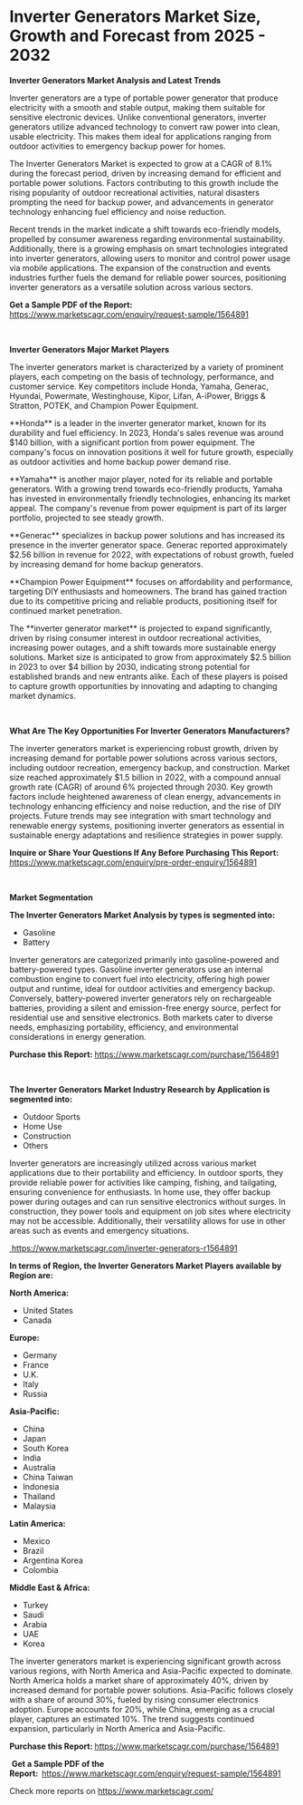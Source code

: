 <p><h1>Inverter Generators Market Size, Growth and Forecast from 2025 - 2032</h1></p><p><strong>Inverter Generators Market Analysis and Latest Trends</strong></p>
<p><p>Inverter generators are a type of portable power generator that produce electricity with a smooth and stable output, making them suitable for sensitive electronic devices. Unlike conventional generators, inverter generators utilize advanced technology to convert raw power into clean, usable electricity. This makes them ideal for applications ranging from outdoor activities to emergency backup power for homes.</p><p>The Inverter Generators Market is expected to grow at a CAGR of 8.1% during the forecast period, driven by increasing demand for efficient and portable power solutions. Factors contributing to this growth include the rising popularity of outdoor recreational activities, natural disasters prompting the need for backup power, and advancements in generator technology enhancing fuel efficiency and noise reduction.</p><p>Recent trends in the market indicate a shift towards eco-friendly models, propelled by consumer awareness regarding environmental sustainability. Additionally, there is a growing emphasis on smart technologies integrated into inverter generators, allowing users to monitor and control power usage via mobile applications. The expansion of the construction and events industries further fuels the demand for reliable power sources, positioning inverter generators as a versatile solution across various sectors.</p></p>
<p><strong>Get a Sample PDF of the Report:&nbsp;</strong> <a href="https://www.marketscagr.com/enquiry/request-sample/1564891?utm_campaign=2653&utm_medium=2&utm_source=Github&utm_content=ia&utm_term=07042025&utm_id=inverter-generators">https://www.marketscagr.com/enquiry/request-sample/1564891</a></p>
<p>&nbsp;</p>
<p><strong>Inverter Generators Major Market Players</strong></p>
<p><p>The inverter generators market is characterized by a variety of prominent players, each competing on the basis of technology, performance, and customer service. Key competitors include Honda, Yamaha, Generac, Hyundai, Powermate, Westinghouse, Kipor, Lifan, A-iPower, Briggs & Stratton, POTEK, and Champion Power Equipment.</p><p>**Honda** is a leader in the inverter generator market, known for its durability and fuel efficiency. In 2023, Honda's sales revenue was around $140 billion, with a significant portion from power equipment. The company's focus on innovation positions it well for future growth, especially as outdoor activities and home backup power demand rise.</p><p>**Yamaha** is another major player, noted for its reliable and portable generators. With a growing trend towards eco-friendly products, Yamaha has invested in environmentally friendly technologies, enhancing its market appeal. The company's revenue from power equipment is part of its larger portfolio, projected to see steady growth.</p><p>**Generac** specializes in backup power solutions and has increased its presence in the inverter generator space. Generac reported approximately $2.56 billion in revenue for 2022, with expectations of robust growth, fueled by increasing demand for home backup generators.</p><p>**Champion Power Equipment** focuses on affordability and performance, targeting DIY enthusiasts and homeowners. The brand has gained traction due to its competitive pricing and reliable products, positioning itself for continued market penetration.</p><p>The **inverter generator market** is projected to expand significantly, driven by rising consumer interest in outdoor recreational activities, increasing power outages, and a shift towards more sustainable energy solutions. Market size is anticipated to grow from approximately $2.5 billion in 2023 to over $4 billion by 2030, indicating strong potential for established brands and new entrants alike. Each of these players is poised to capture growth opportunities by innovating and adapting to changing market dynamics.</p></p>
<p>&nbsp;</p>
<p><strong>What Are The Key Opportunities For Inverter Generators Manufacturers?</strong></p>
<p><p>The inverter generators market is experiencing robust growth, driven by increasing demand for portable power solutions across various sectors, including outdoor recreation, emergency backup, and construction. Market size reached approximately $1.5 billion in 2022, with a compound annual growth rate (CAGR) of around 6% projected through 2030. Key growth factors include heightened awareness of clean energy, advancements in technology enhancing efficiency and noise reduction, and the rise of DIY projects. Future trends may see integration with smart technology and renewable energy systems, positioning inverter generators as essential in sustainable energy adaptations and resilience strategies in power supply.</p></p>
<p><strong>Inquire or Share Your Questions If Any Before Purchasing This Report:</strong> <a href="https://www.marketscagr.com/enquiry/pre-order-enquiry/1564891?utm_campaign=2653&utm_medium=2&utm_source=Github&utm_content=ia&utm_term=07042025&utm_id=inverter-generators">https://www.marketscagr.com/enquiry/pre-order-enquiry/1564891</a></p>
<p>&nbsp;</p>
<p><strong>Market Segmentation</strong></p>
<p><strong>The Inverter Generators Market Analysis by types is segmented into:</strong></p>
<p><ul><li>Gasoline</li><li>Battery</li></ul></p>
<p><p>Inverter generators are categorized primarily into gasoline-powered and battery-powered types. Gasoline inverter generators use an internal combustion engine to convert fuel into electricity, offering high power output and runtime, ideal for outdoor activities and emergency backup. Conversely, battery-powered inverter generators rely on rechargeable batteries, providing a silent and emission-free energy source, perfect for residential use and sensitive electronics. Both markets cater to diverse needs, emphasizing portability, efficiency, and environmental considerations in energy generation.</p></p>
<p><strong>Purchase this Report:&nbsp;</strong><a href="https://www.marketscagr.com/purchase/1564891?utm_campaign=2653&utm_medium=2&utm_source=Github&utm_content=ia&utm_term=07042025&utm_id=inverter-generators">https://www.marketscagr.com/purchase/1564891</a></p>
<p>&nbsp;</p>
<p><strong>The Inverter Generators Market Industry Research by Application is segmented into:</strong></p>
<p><ul><li>Outdoor Sports</li><li>Home Use</li><li>Construction</li><li>Others</li></ul></p>
<p><p>Inverter generators are increasingly utilized across various market applications due to their portability and efficiency. In outdoor sports, they provide reliable power for activities like camping, fishing, and tailgating, ensuring convenience for enthusiasts. In home use, they offer backup power during outages and can run sensitive electronics without surges. In construction, they power tools and equipment on job sites where electricity may not be accessible. Additionally, their versatility allows for use in other areas such as events and emergency situations.</p></p>
<p><a href="https://www.marketscagr.com/inverter-generators-r1564891?utm_campaign=2653&utm_medium=2&utm_source=Github&utm_content=ia&utm_term=07042025&utm_id=inverter-generators">&nbsp;https://www.marketscagr.com/inverter-generators-r1564891</a></p>
<p><strong>In terms of Region, the Inverter Generators Market Players available by Region are:</strong></p>
<p>
    <p> <strong> North America: </strong>
        <ul>
            <li>United States</li>
            <li>Canada</li>
        </ul>
        </p> 
    <p> <strong> Europe: </strong>
        <ul>
            <li>Germany</li>
            <li>France</li>
            <li>U.K.</li>
            <li>Italy</li>
            <li>Russia</li>
        </ul>
        </p> 
    <p> <strong> Asia-Pacific: </strong>
        <ul>
            <li>China</li>
            <li>Japan</li>
            <li>South Korea</li>
            <li>India</li>
            <li>Australia</li>
            <li>China Taiwan</li>
            <li>Indonesia</li>
            <li>Thailand</li>
            <li>Malaysia</li>
        </ul>
        </p> 
    <p> <strong> Latin America: </strong>
        <ul>
            <li>Mexico</li>
            <li>Brazil</li>
            <li>Argentina Korea</li>
            <li>Colombia</li>
        </ul>
        </p> 
    <p> <strong> Middle East & Africa: </strong>
        <ul>
            <li>Turkey</li>
            <li>Saudi</li>
            <li>Arabia</li>
            <li>UAE</li>
            <li>Korea</li>
        </ul>
    </p>
    </p>
<p><p>The inverter generators market is experiencing significant growth across various regions, with North America and Asia-Pacific expected to dominate. North America holds a market share of approximately 40%, driven by increased demand for portable power solutions. Asia-Pacific follows closely with a share of around 30%, fueled by rising consumer electronics adoption. Europe accounts for 20%, while China, emerging as a crucial player, captures an estimated 10%. The trend suggests continued expansion, particularly in North America and Asia-Pacific.</p></p>
<p><strong>Purchase this Report: </strong><a href="https://www.marketscagr.com/purchase/1564891?utm_campaign=2653&utm_medium=2&utm_source=Github&utm_content=ia&utm_term=07042025&utm_id=inverter-generators">https://www.marketscagr.com/purchase/1564891</a></p>
<p>&nbsp;<strong>Get a Sample PDF of the Report:&nbsp;&nbsp;</strong><a href="https://www.marketscagr.com/enquiry/request-sample/1564891?utm_campaign=2653&utm_medium=2&utm_source=Github&utm_content=ia&utm_term=07042025&utm_id=inverter-generators">https://www.marketscagr.com/enquiry/request-sample/1564891</a></p>
<p><strong></strong></p>
<p>Check more reports on <a href="https://www.marketscagr.com/?utm_campaign=2653&utm_medium=2&utm_source=Github&utm_content=ia&utm_term=07042025&utm_id=inverter-generators">https://www.marketscagr.com/</a></p>